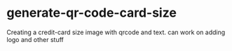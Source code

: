 # generate-qr-code-card-size

Creating a credit-card size image with qrcode and text. can work on adding logo and other stuff
